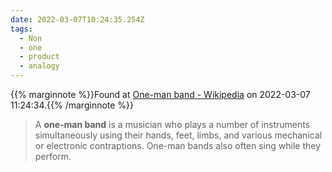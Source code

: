```yaml
---
date: 2022-03-07T10:24:35.254Z
tags:
  - Non
  - one
  - product
  - analogy
---
```

{{% marginnote %}}Found at [One-man band - Wikipedia](https://en.wikipedia.org/wiki/One-man_band#Non-musical_meanings) on 2022-03-07 11:24:34.{{% /marginnote %}}

> A **one-man band** is a musician who plays a number of instruments simultaneously using their hands, feet, limbs, and various mechanical or electronic contraptions. One-man bands also often sing while they perform.


